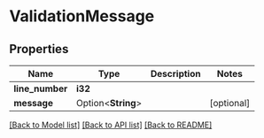 # ValidationMessage

## Properties

Name | Type | Description | Notes
------------ | ------------- | ------------- | -------------
**line_number** | **i32** |  | 
**message** | Option<**String**> |  | [optional]

[[Back to Model list]](../README#documentation-for-models) [[Back to API list]](../README#documentation-for-api-endpoints) [[Back to README]](../README)


